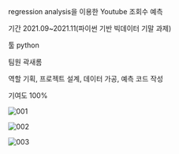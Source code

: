 regression analysis을 이용한 Youtube 조회수 예측

기간 2021.09~2021.11(파이썬 기반 빅데이터 기말 과제)

툴 python

팀원 곽새롬

역할 기획, 프로젝트 설계, 데이터 가공, 예측 코드 작성

기여도 100%


![001](https://user-images.githubusercontent.com/78775910/166895275-473caf28-a10e-4be9-8876-8a27b5e1d264.png)

![002](https://user-images.githubusercontent.com/78775910/166895312-c76811b6-a152-4c8d-95a9-ab0da7636bde.png)

![003](https://user-images.githubusercontent.com/78775910/166895333-808373d2-4c7e-48db-acff-9d1fa1f9551e.png)
